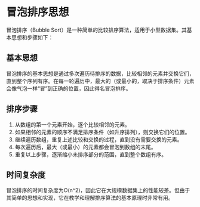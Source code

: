 # 冒泡排序思想

冒泡排序（Bubble Sort）是一种简单的比较排序算法，适用于小型数据集。其基本思想和步骤如下：

## 基本思想

冒泡排序的基本思想是通过多次遍历待排序的数据，比较相邻的元素并交换它们，直到整个序列有序。在每一轮遍历中，最大的（或最小的，取决于排序条件）元素会像气泡一样“冒”到正确的位置，因此得名冒泡排序。

## 排序步骤

1. 从数组的第一个元素开始，逐个比较相邻的元素。
2. 如果相邻的元素的顺序不满足排序条件（如升序排列），则交换它们的位置。
3. 继续遍历数组，重复上述比较和交换的过程，直到没有需要交换的元素。
4. 每次遍历后，最大（或最小）的元素都会冒泡到数组的末尾。
5. 重复以上步骤，逐渐缩小未排序部分的范围，直到整个数组有序。

## 时间复杂度

冒泡排序的时间复杂度为O(n^2)，因此它在大规模数据集上的性能较差。但由于其简单的思想和实现，它在教学和理解排序算法的基本原理时非常有用。